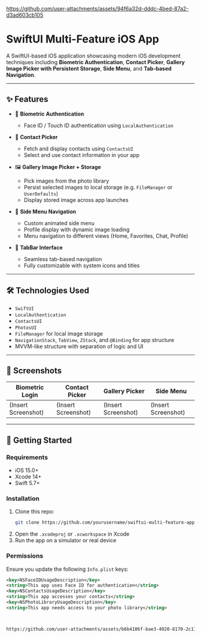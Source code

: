 
https://github.com/user-attachments/assets/94f6a32d-dddc-4bed-87a2-d3ad603cb105
# SwiftUI Multi-Feature iOS App

A SwiftUI-based iOS application showcasing modern iOS development techniques including **Biometric Authentication**, **Contact Picker**, **Gallery Image Picker with Persistent Storage**, **Side Menu**, and **Tab-based Navigation**.

---

## ✨ Features

- 🔐 **Biometric Authentication**
  - Face ID / Touch ID authentication using `LocalAuthentication`
  
- 📇 **Contact Picker**
  - Fetch and display contacts using `ContactsUI`
  - Select and use contact information in your app

- 🖼 **Gallery Image Picker + Storage**
  - Pick images from the photo library
  - Persist selected images to local storage (e.g. `FileManager` or `UserDefaults`)
  - Display stored image across app launches

- 📁 **Side Menu Navigation**
  - Custom animated side menu
  - Profile display with dynamic image loading
  - Menu navigation to different views (Home, Favorites, Chat, Profile)

- 🧭 **TabBar Interface**
  - Seamless tab-based navigation
  - Fully customizable with system icons and titles

---

## 🛠 Technologies Used

- `SwiftUI`
- `LocalAuthentication`
- `ContactsUI`
- `PhotosUI`
- `FileManager` for local image storage
- `NavigationStack`, `TabView`, `ZStack`, and `@Binding` for app structure
- MVVM-like structure with separation of logic and UI

---

## 📸 Screenshots

| Biometric Login | Contact Picker | Gallery Picker | Side Menu |
|------------------|----------------|----------------|-----------|
| (Insert Screenshot) | (Insert Screenshot) | (Insert Screenshot) | (Insert Screenshot) |

---

## 🚀 Getting Started

### Requirements
- iOS 15.0+
- Xcode 14+
- Swift 5.7+

### Installation
1. Clone this repo:
    ```bash
    git clone https://github.com/yourusername/swiftui-multi-feature-app.git
    ```
2. Open the `.xcodeproj` or `.xcworkspace` in Xcode
3. Run the app on a simulator or real device

### Permissions
Ensure you update the following `Info.plist` keys:

```xml
<key>NSFaceIDUsageDescription</key>
<string>This app uses Face ID for authentication</string>
<key>NSContactsUsageDescription</key>
<string>This app accesses your contacts</string>
<key>NSPhotoLibraryUsageDescription</key>
<string>This app needs access to your photo library</string>



https://github.com/user-attachments/assets/b6b4186f-bae3-4020-8170-2c11a79ae00b



